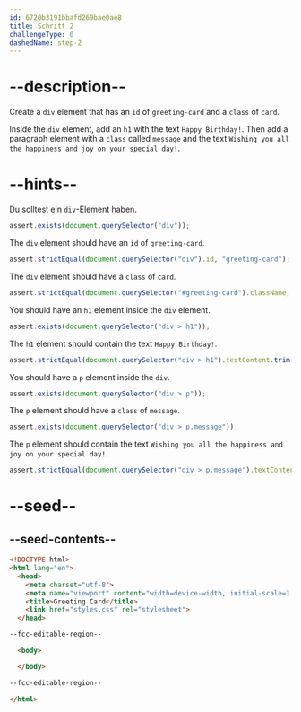 ```yaml
---
id: 6720b3191bbafd269bae0ae8
title: Schritt 2
challengeType: 0
dashedName: step-2
---
```


# --description--

Create a `div` element that has an `id` of `greeting-card` and a `class` of `card`.

Inside the `div` element, add an `h1` with the text `Happy Birthday!`. Then add a paragraph element with a `class` called `message` and the text `Wishing you all the happiness and joy on your special day!`.

# --hints--

Du solltest ein `div`-Element haben.

```js
assert.exists(document.querySelector("div"));
```

The `div` element should have an `id` of `greeting-card`.

```js
assert.strictEqual(document.querySelector("div").id, "greeting-card");
```

The `div` element should have a `class` of `card`.

```js
assert.strictEqual(document.querySelector("#greeting-card").className, "card");
```

You should have an `h1` element inside the `div` element.

```js
assert.exists(document.querySelector("div > h1"));
```

The `h1` element should contain the text `Happy Birthday!`.

```js
assert.strictEqual(document.querySelector("div > h1").textContent.trim(), "Happy Birthday!");
```

You should have a `p` element inside the `div`.

```js
assert.exists(document.querySelector("div > p"));
```

The `p` element should have a `class` of `message`.

```js
assert.exists(document.querySelector("div > p.message"));
```

The `p` element should contain the text `Wishing you all the happiness and joy on your special day!`.

```js
assert.strictEqual(document.querySelector("div > p.message").textContent.trim(), "Wishing you all the happiness and joy on your special day!");
```

# --seed--

## --seed-contents--

```html
<!DOCTYPE html>
<html lang="en">
  <head>
    <meta charset="utf-8">
    <meta name="viewport" content="width=device-width, initial-scale=1.0">
    <title>Greeting Card</title>
    <link href="styles.css" rel="stylesheet">
  </head>

--fcc-editable-region--

  <body>

  </body>

--fcc-editable-region--

</html>

```

```css

```
